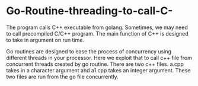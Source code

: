 # Go-Routine-threading-to-call-C-
The program calls C++ executable from golang. Sometimes, we may need to call precompiled C/C++ program. The main function of C++ is designed to take in argument on run time. 

Go routines are designed to ease the process of concurrency using different threads in  your processor. Here we exploit that to call c++ file from concurrent threads created by go routine. There are two c++ files. a.cpp takes in a character argument and a1.cpp takes an integer argument. These two files are run from the go file concurrently. 



